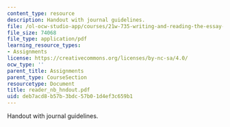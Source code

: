 ```yaml
---
content_type: resource
description: Handout with journal guidelines.
file: /ol-ocw-studio-app/courses/21w-735-writing-and-reading-the-essay-fall-2005/deb7acd8b57b3bdc57b01d4ef3c659b1_reader_nb_hndout.pdf
file_size: 74068
file_type: application/pdf
learning_resource_types:
- Assignments
license: https://creativecommons.org/licenses/by-nc-sa/4.0/
ocw_type: ''
parent_title: Assignments
parent_type: CourseSection
resourcetype: Document
title: reader_nb_hndout.pdf
uid: deb7acd8-b57b-3bdc-57b0-1d4ef3c659b1
---
```

Handout with journal guidelines.